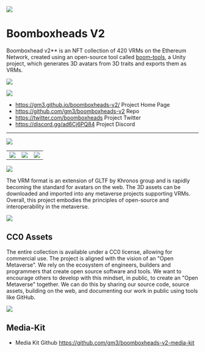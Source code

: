 ![](https://hackmd.io/_uploads/SJT2XvkG3.jpg)
    
# Boomboxheads V2  
    
Boomboxhead v2** is an NFT collection of 420 VRMs on the Ethereum Network, created using an open-source tool called [boom-tools](https://github.com/gm3/boom-tools), a Unity project, which generates 3D avatars from 3D traits and exports them as VRMs.
    
![](https://hackmd.io/_uploads/SJfwQDJG3.png)

![](https://hackmd.io/_uploads/B1sImvyG3.png)

* https://gm3.github.io/boomboxheads-v2/ Project Home Page 
* https://github.com/gm3/boomboxheads-v2 Repo 
* https://twitter.com/boomboxheads Project Twitter
* https://discord.gg/ad6Cj6PQ84 Project Discord
    
---
![](https://hackmd.io/_uploads/By-L7DJz2.png)





|  |  |  |
| -------- | -------- | -------- |
| ![](https://hackmd.io/_uploads/B1OQ1-5l2.png)     | ![](https://hackmd.io/_uploads/S1umy-5x3.png)     | ![](https://hackmd.io/_uploads/rJtQ1-cl3.png)     
    
![](https://hackmd.io/_uploads/ByGQZW9g2.png)

    
    
The VRM format is an extension of GLTF by Khronos group and is rapidly becoming the standard for avatars on the web. The 3D assets can be downloaded and imported into any metaverse projects supporting VRMs. Overall, this project embodies the principles of open-source and interoperability in the metaverse. 
    
![](https://hackmd.io/_uploads/S1wcWZcl2.png)
    

## CC0 Assets
The entire collection is available under a CC0 license, allowing for commercial use. The project is aligned with the vision of an "Open Metaverse". We rely on the ecosystem of engineers, builders and programmers that create open source software and tools. We want to encourage others to develop with this mindset, in public, to create an "Open Metaverse" together. We can do this by sharing our source code, source assets, building on the web, and documenting our work in public using tools like GitHub.   

![](https://hackmd.io/_uploads/H17DWbqeh.png)


## Media-Kit

* Media Kit Github https://github.com/gm3/boomboxheads-v2-media-kit


